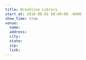```yaml
---
title: Brookline Library
start_at: 2016-08-01 08:00:00 -0400
show_time: true
venue:
  name:
  address:
  city:
  state:
  zip:
  link:
---
```

